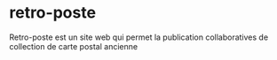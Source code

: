 # retro-poste
Retro-poste est un site web qui permet la publication collaboratives de collection de carte postal ancienne
